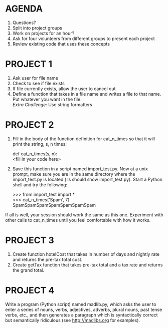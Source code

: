 AGENDA
=======
1. Questions?
2. Split into project groups
3. Work on projects for an hour?
4. Ask for four volunteers from different groups to present each project
5. Review existing code that uses these concepts


# PROJECT 1
1. Ask user for file name
2. Check to see if file exists
3. If file currently exists, allow the user to cancel out
4. Define a function that takes in a file name and writes a file to that name. Put whatever you want in the file.<br />
*Extra Challenge:* Use string formatters


# PROJECT 2
1. Fill in the body of the function definition for cat_n_times so that it will print the string, s, n times:
 
	def cat_n_times(s, n):<br />
		\<fill in your code here\>

2. Save this function in a script named import_test.py. Now at a unix prompt, make sure you are in the same directory where the import_test.py is located ( ls should show import_test.py). Start a Python shell and try the following:
 
	\>\>\> from import_test import *<br />
	\>\>\> cat_n_times('Spam', 7)<br />
	SpamSpamSpamSpamSpamSpamSpam

If all is well, your session should work the same as this one. Experiment with other calls to cat_n_times until you feel comfortable with how it works.


# PROJECT 3
1. Create function hotelCost that takes in number of days and nightly rate and returns the pre-tax total cost.
2. Create getTax function that takes pre-tax total and a tax rate and returns the grand total.

# PROJECT 4
Write a program (Python script) named madlib.py, which asks the user to enter a series of nouns, verbs, adjectives, adverbs, plural nouns, past tense verbs, etc., and then generates a paragraph which is syntactically correct but semantically ridiculous (see http://madlibs.org for examples).
